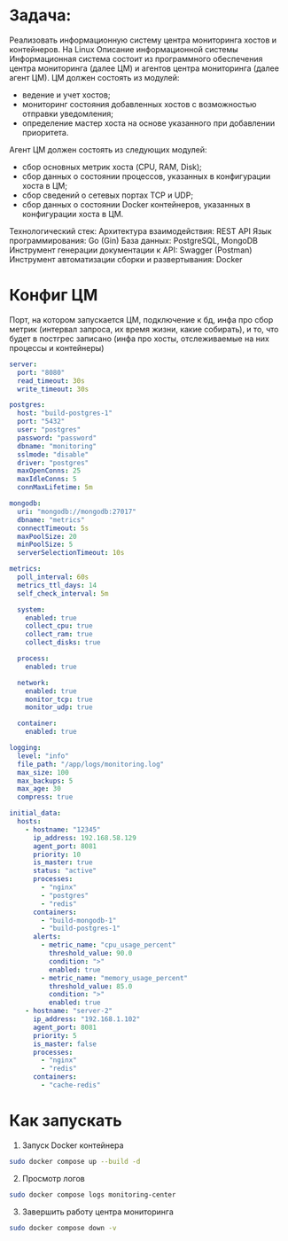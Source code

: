 # Задача: 
Реализовать информационную систему центра мониторинга хостов и контейнеров. На Linux
Описание информационной системы
Информационная система состоит из программного обеспечения центра мониторинга (далее ЦМ) и агентов центра мониторинга (далее агент ЦМ).
ЦМ должен состоять из модулей:
- ведение и учет хостов;
- мониторинг состояния добавленных хостов с возможностью отправки уведомления;
- определение мастер хоста на основе указанного при добавлении приоритета.

Агент ЦМ должен состоять из следующих модулей:
- сбор основных метрик хоста (CPU, RAM, Disk);
- сбор данных о состоянии процессов, указанных в конфигурации хоста в ЦМ;
- сбор сведений о сетевых портах ТСР и UDP;
- сбор данных о состоянии Docker контейнеров, указанных в конфигурации хоста в ЦМ.

Технологический стек:
Архитектура взаимодействия: REST API
Язык программирования: Go (Gin)
База данных: PostgreSQL, MongoDB
Инструмент генерации документации к API: Swagger (Postman)
Инструмент автоматизации сборки и развертывания: Docker


# Конфиг ЦМ
Порт, на котором запускается ЦМ, подключение к бд,  инфа про сбор метрик (интервал запроса, их время жизни, какие собирать), и то, что будет в постгрес записано (инфа про хосты, отслеживаемые на них процессы и контейнеры)
```yaml
server:
  port: "8080"
  read_timeout: 30s
  write_timeout: 30s

postgres:
  host: "build-postgres-1"
  port: "5432"
  user: "postgres"
  password: "password"
  dbname: "monitoring"
  sslmode: "disable"
  driver: "postgres"
  maxOpenConns: 25
  maxIdleConns: 5
  connMaxLifetime: 5m

mongodb:
  uri: "mongodb://mongodb:27017"
  dbname: "metrics"
  connectTimeout: 5s
  maxPoolSize: 20
  minPoolSize: 5
  serverSelectionTimeout: 10s

metrics:
  poll_interval: 60s
  metrics_ttl_days: 14
  self_check_interval: 5m

  system:
    enabled: true
    collect_cpu: true
    collect_ram: true
    collect_disks: true

  process:
    enabled: true

  network:
    enabled: true
    monitor_tcp: true
    monitor_udp: true

  container:
    enabled: true

logging:
  level: "info"
  file_path: "/app/logs/monitoring.log"
  max_size: 100
  max_backups: 5
  max_age: 30
  compress: true

initial_data:
  hosts:
    - hostname: "12345"
      ip_address: 192.168.58.129
      agent_port: 8081
      priority: 10
      is_master: true
      status: "active"
      processes:
        - "nginx"
        - "postgres"
        - "redis"
      containers:
        - "build-mongodb-1"
        - "build-postgres-1"
      alerts:
        - metric_name: "cpu_usage_percent"
          threshold_value: 90.0
          condition: ">"
          enabled: true
        - metric_name: "memory_usage_percent"
          threshold_value: 85.0
          condition: ">"
          enabled: true
    - hostname: "server-2"
      ip_address: "192.168.1.102"
      agent_port: 8081
      priority: 5
      is_master: false
      processes:
        - "nginx"
        - "redis"
      containers:
        - "cache-redis"

```

# Как запускать

1. Запуск Docker контейнера
```bash
sudo docker compose up --build -d
```

2. Просмотр логов
```bash
sudo docker compose logs monitoring-center
```

3. Завершить работу центра мониторинга
```bash
sudo docker compose down -v
```





